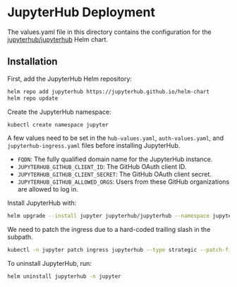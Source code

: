 # JupyterHub Deployment

The values.yaml file in this directory contains the configuration for the [jupyterhub/jupyterhub](https://hub.jupyter.org/helm-chart/) Helm chart.

## Installation

First, add the JupyterHub Helm repository:

```bash
helm repo add jupyterhub https://jupyterhub.github.io/helm-chart
helm repo update
```

Create the JupyterHub namespace:

```bash
kubectl create namespace jupyter
```

A few values need to be set in the `hub-values.yaml`, `auth-values.yaml`, and `jupyterhub-ingress.yaml` files before installing JupyterHub.

- `FQDN`: The fully qualified domain name for the JupyterHub instance. 
- `JUPYTERHUB_GITHUB_CLIENT_ID`: The GitHub OAuth client ID.
- `JUPYTERHUB_GITHUB_CLIENT_SECRET`: The GitHub OAuth client secret.
- `JUPYTERHUB_GITHUB_ALLOWED_ORGS`: Users from these GitHub organizations are allowed to log in.

Install JupyterHub with:

```bash
helm upgrade --install jupyter jupyterhub/jupyterhub --namespace jupyter --version 4.1.0 --values hub-values.yaml --values auth-values.yaml
```

We need to patch the ingress due to a hard-coded trailing slash in the subpath.

```bash
kubectl -n jupyter patch ingress jupyterhub --type strategic --patch-file jupyterhub-ingress.yaml
```

To uninstall JupyterHub, run:

```bash
helm uninstall jupyterhub -n jupyter
```


